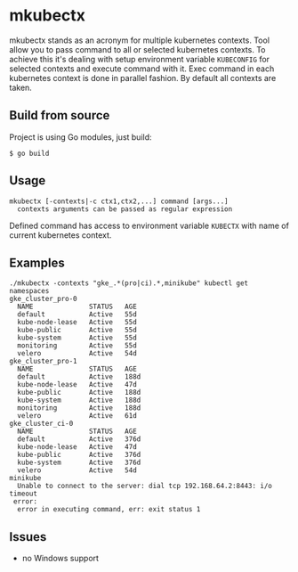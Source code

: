 # mkubectx

mkubectx stands as an acronym for multiple kubernetes contexts. Tool allow you to pass command to all or selected kubernetes contexts. To achieve this it's dealing with setup environment variable `KUBECONFIG` for selected contexts and execute command with it. Exec command in each kubernetes context is done in parallel fashion. By default all contexts are taken. 

## Build from source
Project is using Go modules, just build:
```
$ go build
```

## Usage
```
mkubectx [-contexts|-c ctx1,ctx2,...] command [args...]
  contexts arguments can be passed as regular expression
```

Defined command has access to environment variable `KUBECTX` with name of current kubernetes context.

## Examples
```
./mkubectx -contexts "gke_.*(pro|ci).*,minikube" kubectl get namespaces
gke_cluster_pro-0
  NAME              STATUS   AGE
  default           Active   55d
  kube-node-lease   Active   55d
  kube-public       Active   55d
  kube-system       Active   55d
  monitoring        Active   55d
  velero            Active   54d
gke_cluster_pro-1
  NAME              STATUS   AGE
  default           Active   188d
  kube-node-lease   Active   47d
  kube-public       Active   188d
  kube-system       Active   188d
  monitoring        Active   188d
  velero            Active   61d
gke_cluster_ci-0
  NAME              STATUS   AGE
  default           Active   376d
  kube-node-lease   Active   47d
  kube-public       Active   376d
  kube-system       Active   376d
  velero            Active   54d
minikube
  Unable to connect to the server: dial tcp 192.168.64.2:8443: i/o timeout
 error:
  error in executing command, err: exit status 1
```

## Issues
* no Windows support

